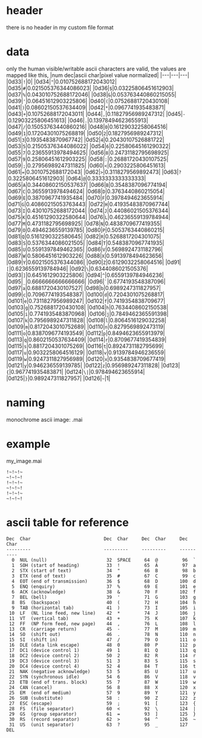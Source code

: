# header 
there is no header in my custom file format

# data 
only the human visible/writable ascii characters are valid, 
the values are mapped like this, 
|num dec|ascii char|pixel value normalized|
|---|---|---|
|0d33|``` ! ```|0|
|0d34|``` " ```|0.010752688172043012|
|0d35|``` # ```|0.021505376344086023|
|0d36|``` $ ```|0.03225806451612903|
|0d37|``` % ```|0.043010752688172046|
|0d38|``` & ```|0.053763440860215055|
|0d39|``` ' ```|0.06451612903225806|
|0d40|``` ( ```|0.07526881720430108|
|0d41|``` ) ```|0.08602150537634409|
|0d42|``` * ```|0.0967741935483871|
|0d43|``` + ```|0.10752688172043011|
|0d44|``` , ```|0.11827956989247312|
|0d45|``` - ```|0.12903225806451613|
|0d46|``` . ```|0.13978494623655913|
|0d47|``` / ```|0.15053763440860216|
|0d48|``` 0 ```|0.16129032258064516|
|0d49|``` 1 ```|0.17204301075268819|
|0d50|``` 2 ```|0.1827956989247312|
|0d51|``` 3 ```|0.1935483870967742|
|0d52|``` 4 ```|0.20430107526881722|
|0d53|``` 5 ```|0.21505376344086022|
|0d54|``` 6 ```|0.22580645161290322|
|0d55|``` 7 ```|0.23655913978494625|
|0d56|``` 8 ```|0.24731182795698925|
|0d57|``` 9 ```|0.25806451612903225|
|0d58|``` : ```|0.26881720430107525|
|0d59|``` ; ```|0.27956989247311825|
|0d60|``` < ```|0.2903225806451613|
|0d61|``` = ```|0.3010752688172043|
|0d62|``` > ```|0.3118279569892473|
|0d63|``` ? ```|0.3225806451612903|
|0d64|``` @ ```|0.3333333333333333|
|0d65|``` A ```|0.34408602150537637|
|0d66|``` B ```|0.3548387096774194|
|0d67|``` C ```|0.3655913978494624|
|0d68|``` D ```|0.3763440860215054|
|0d69|``` E ```|0.3870967741935484|
|0d70|``` F ```|0.3978494623655914|
|0d71|``` G ```|0.40860215053763443|
|0d72|``` H ```|0.41935483870967744|
|0d73|``` I ```|0.43010752688172044|
|0d74|``` J ```|0.44086021505376344|
|0d75|``` K ```|0.45161290322580644|
|0d76|``` L ```|0.46236559139784944|
|0d77|``` M ```|0.4731182795698925|
|0d78|``` N ```|0.4838709677419355|
|0d79|``` O ```|0.4946236559139785|
|0d80|``` P ```|0.5053763440860215|
|0d81|``` Q ```|0.5161290322580645|
|0d82|``` R ```|0.5268817204301075|
|0d83|``` S ```|0.5376344086021505|
|0d84|``` T ```|0.5483870967741935|
|0d85|``` U ```|0.5591397849462365|
|0d86|``` V ```|0.5698924731182796|
|0d87|``` W ```|0.5806451612903226|
|0d88|``` X ```|0.5913978494623656|
|0d89|``` Y ```|0.6021505376344086|
|0d90|``` Z ```|0.6129032258064516|
|0d91|``` [ ```|0.6236559139784946|
|0d92|``` \ ```|0.6344086021505376|
|0d93|``` ] ```|0.6451612903225806|
|0d94|``` ^ ```|0.6559139784946236|
|0d95|``` _ ```|0.6666666666666666|
|0d96|``` ` ```|0.6774193548387096|
|0d97|``` a ```|0.6881720430107527|
|0d98|``` b ```|0.6989247311827957|
|0d99|``` c ```|0.7096774193548387|
|0d100|``` d ```|0.7204301075268817|
|0d101|``` e ```|0.7311827956989247|
|0d102|``` f ```|0.7419354838709677|
|0d103|``` g ```|0.7526881720430108|
|0d104|``` h ```|0.7634408602150538|
|0d105|``` i ```|0.7741935483870968|
|0d106|``` j ```|0.7849462365591398|
|0d107|``` k ```|0.7956989247311828|
|0d108|``` l ```|0.8064516129032258|
|0d109|``` m ```|0.8172043010752689|
|0d110|``` n ```|0.8279569892473119|
|0d111|``` o ```|0.8387096774193549|
|0d112|``` p ```|0.8494623655913979|
|0d113|``` q ```|0.8602150537634409|
|0d114|``` r ```|0.8709677419354839|
|0d115|``` s ```|0.8817204301075269|
|0d116|``` t ```|0.8924731182795699|
|0d117|``` u ```|0.9032258064516129|
|0d118|``` v ```|0.9139784946236559|
|0d119|``` w ```|0.9247311827956989|
|0d120|``` x ```|0.9354838709677419|
|0d121|``` y ```|0.946236559139785|
|0d122|``` z ```|0.956989247311828|
|0d123|``` { ```|0.967741935483871|
|0d124|``` \| ```|0.978494623655914|
|0d125|``` } ```|0.989247311827957|
|0d126|``` ~ ```|1|
# naming 
monochrome ascii image: .mai

# example
my_image.mai
```
!~!~!~
~!~!~!
!~!~!~
~!~!~!
!~!~!~
~!~!~!
```

# ascii table for reference 
```
Dec  Char                           Dec  Char     Dec  Char     Dec  Char
---------                           ---------     ---------     ----------
  0  NUL (null)                      32  SPACE     64  @         96  `
  1  SOH (start of heading)          33  !         65  A         97  a
  2  STX (start of text)             34  "         66  B         98  b
  3  ETX (end of text)               35  #         67  C         99  c
  4  EOT (end of transmission)       36  $         68  D        100  d
  5  ENQ (enquiry)                   37  %         69  E        101  e
  6  ACK (acknowledge)               38  &         70  F        102  f
  7  BEL (bell)                      39  '         71  G        103  g
  8  BS  (backspace)                 40  (         72  H        104  h
  9  TAB (horizontal tab)            41  )         73  I        105  i
 10  LF  (NL line feed, new line)    42  *         74  J        106  j
 11  VT  (vertical tab)              43  +         75  K        107  k
 12  FF  (NP form feed, new page)    44  ,         76  L        108  l
 13  CR  (carriage return)           45  -         77  M        109  m
 14  SO  (shift out)                 46  .         78  N        110  n
 15  SI  (shift in)                  47  /         79  O        111  o
 16  DLE (data link escape)          48  0         80  P        112  p
 17  DC1 (device control 1)          49  1         81  Q        113  q
 18  DC2 (device control 2)          50  2         82  R        114  r
 19  DC3 (device control 3)          51  3         83  S        115  s
 20  DC4 (device control 4)          52  4         84  T        116  t
 21  NAK (negative acknowledge)      53  5         85  U        117  u
 22  SYN (synchronous idle)          54  6         86  V        118  v
 23  ETB (end of trans. block)       55  7         87  W        119  w
 24  CAN (cancel)                    56  8         88  X        120  x
 25  EM  (end of medium)             57  9         89  Y        121  y
 26  SUB (substitute)                58  :         90  Z        122  z
 27  ESC (escape)                    59  ;         91  [        123  {
 28  FS  (file separator)            60  <         92  \        124  |
 29  GS  (group separator)           61  =         93  ]        125  }
 30  RS  (record separator)          62  >         94  ^        126  ~
 31  US  (unit separator)            63  ?         95  _        127  DEL
```